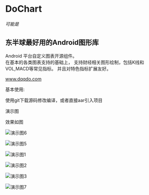 # DoChart

###### 可能是
## 东半球最好用的Android图形库


Android 平台自定义图表开源组件。  
在基本的各类图表支持的基础上， 支持财经相关图形绘制，包括K线和VOL,MACD等常见指标。
并且对特色指标扩展友好。

www.dqqdo.com

基本使用:

使用git下载源码修改编译，或者直接aar引入项目


演示图

效果如图

![演示图6](https://github.com/zmobs/DoChart/blob/master/image/6.gif)

![演示图5](https://github.com/zmobs/DoChart/blob/master/image/5.gif)

![演示图1](https://github.com/zmobs/DoChart/blob/master/image/scale.gif) 

![演示图2](https://github.com/zmobs/DoChart/blob/master/image/2.gif) 

![演示图3](https://github.com/zmobs/DoChart/blob/master/image/3.png)

![演示图7](https://github.com/zmobs/DoChart/blob/master/image/vol.gif)


